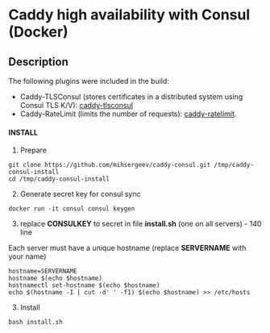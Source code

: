 # Caddy high availability with Consul (Docker)

## Description


The following plugins were included in the build:

- Caddy-TLSConsul (stores certificates in a distributed system using Consul TLS K/V): [caddy-tlsconsul](https://github.com/pteich/caddy-tlsconsul)
- Caddy-RateLimit (limits the number of requests): [caddy-ratelimit](https://github.com/hundertzehn/caddy-ratelimit).


 


#### INSTALL

1. Prepare

```
git clone https://github.com/mihsergeev/caddy-consul.git /tmp/caddy-consul-install
cd /tmp/caddy-consul-install
```

2. Generate secret key for consul sync


```
docker run -it consul consul keygen
```
3. replace **CONSULKEY** to secret in file **install.sh** (one on all servers) - 140 line

Each server must have a unique hostname (replace **SERVERNAME** with your name)

```
hostname=SERVERNAME
hostname $(echo $hostname)
hostnamectl set-hostname $(echo $hostname)
echo $(hostname -I | cut -d' ' -f1) $(echo $hostname) >> /etc/hosts
```


3. Install 
```
bash install.sh
```

